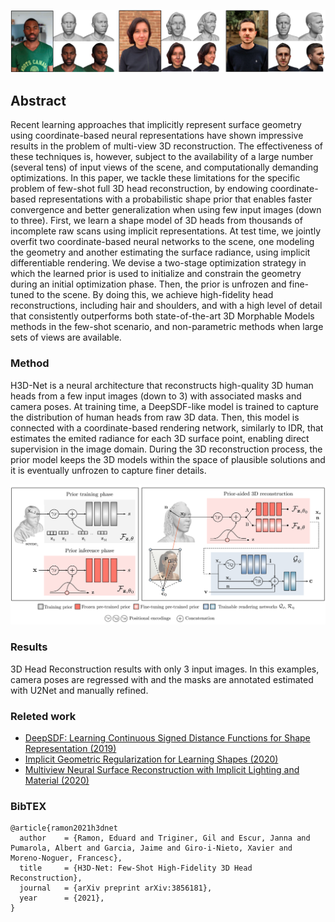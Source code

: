 ![](assets/images/teaser.png)

## Abstract

Recent learning approaches that implicitly represent surface geometry using coordinate-based neural representations have shown impressive results in the problem of multi-view 3D reconstruction. The effectiveness of these techniques is, however, subject to the availability of a large number (several tens) of input views of the scene, and computationally demanding optimizations. In this paper, we tackle these limitations for the specific problem of few-shot full 3D head reconstruction, by endowing coordinate-based representations with a probabilistic shape prior that enables faster convergence and better generalization when using few input images (down to three). First, we learn a shape model of 3D heads from thousands of incomplete raw scans using implicit representations. At test time, we jointly overfit two coordinate-based neural networks to the scene, one modeling the geometry and another estimating the surface radiance, using implicit differentiable rendering. We devise a two-stage optimization strategy in which the learned prior is used to initialize and constrain the geometry during an initial optimization phase. Then, the prior is unfrozen and fine-tuned to the scene. By doing this, we achieve high-fidelity head reconstructions, including hair and shoulders, and with a high level of detail that consistently outperforms both state-of-the-art 3D Morphable Models methods in the few-shot scenario, and non-parametric methods when large sets of views are available.

### Method

H3D-Net is a neural architecture that reconstructs high-quality 3D human heads from a few input images (down to 3) with associated masks and camera poses. At training time, a DeepSDF-like model is trained to capture the distribution of human heads from raw 3D data. Then, this model is connected with a coordinate-based rendering network, similarly to IDR, that estimates the emited radiance for each 3D surface point, enabling direct supervision in the image domain. During the 3D reconstruction process, the prior model keeps the 3D models within the space of plausible solutions and it is eventually unfrozen to capture finer details.

![](assets/images/method.png)

### Results

3D Head Reconstruction results with only 3 input images. In this examples, camera poses are regressed with and the masks are annotated estimated with U2Net and manually refined.

### Releted work

* [DeepSDF: Learning Continuous Signed Distance Functions for Shape Representation (2019)](https://arxiv.org/abs/1901.05103)
* [Implicit Geometric Regularization for Learning Shapes (2020)](https://arxiv.org/abs/2002.10099)
* [Multiview Neural Surface Reconstruction with Implicit Lighting and Material (2020)](https://arxiv.org/abs/2003.09852)

### BibTEX

```
@article{ramon2021h3dnet
  author    = {Ramon, Eduard and Triginer, Gil and Escur, Janna and Pumarola, Albert and Garcia, Jaime and Giro-i-Nieto, Xavier and Moreno-Noguer, Francesc},
  title     = {H3D-Net: Few-Shot High-Fidelity 3D Head Reconstruction},
  journal   = {arXiv preprint arXiv:3856181},
  year      = {2021},
}
```

